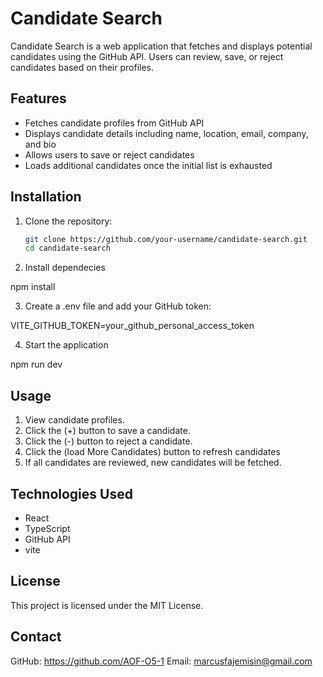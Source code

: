 # Candidate Search

Candidate Search is a web application that fetches and displays potential candidates using the GitHub API. Users can review, save, or reject candidates based on their profiles.

## Features

- Fetches candidate profiles from GitHub API
- Displays candidate details including name, location, email, company, and bio
- Allows users to save or reject candidates
- Loads additional candidates once the initial list is exhausted

## Installation

1. Clone the repository:

   ```sh
   git clone https://github.com/your-username/candidate-search.git
   cd candidate-search

2. Install dependecies

npm install

3. Create a .env file and add your GitHub token:

VITE_GITHUB_TOKEN=your_github_personal_access_token

4. Start the application 

npm run dev

## Usage

1. View candidate profiles.
2. Click the (+) button to save a candidate.
3. Click the (-) button to reject a candidate.
4. Click the (load More Candidates) button to refresh candidates
5. If all candidates are reviewed, new candidates will be fetched.

## Technologies Used  

- React
- TypeScript
- GitHub API
- vite

## License 

This project is licensed under the MIT License.

## Contact 

GitHub: https://github.com/AOF-O5-1
Email: marcusfajemisin@gmail.com
